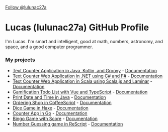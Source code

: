 <a class="github-button" href="https://github.com/lulunac27a" data-size="large" data-show-count="true" aria-label="Follow @lulunac27a on GitHub">Follow @lulunac27a</a>

# Lucas (lulunac27a) GitHub Profile

I'm Lucas. I'm smart and intelligent, good at math, numbers, astronomy, and space, and a good computer programmer. 

### My projects

- [Text Counter Application in Java, Kotlin, and Groovy](https://github.com/lulunac27a/text-counter-java-application) - [Documentation](https://lulunac27a.github.io/text-counter-java-application)
- [Text Counter Web Application in .NET using C# and F#](https://github.com/lulunac27a/text-counter-dot-net-application) - [Documentation](https://lulunac27a.github.io/text-counter-dot-net-application)
- [Text Counter Web Application in Scala using Scala.js and Laminar](https://github.com/lulunac27a/text-counter-scala-js-application) - [Documentation](https://lulunac27a.github.io/text-counter-scala-js-application)
- [Gamification Todo List with Vue and TypeScript](https://github.com/lulunac27a/gamification-todo-list-vue-typescript) - [Documentation](https://lulunac27a.github.io/gamification-todo-list-vue-typescript)
- [Print Date and Time in Java](https://github.com/lulunac27a/java-datetime/) - [Documentation](https://lulunac27a.github.io/java-datetime)
- [Ordering Shop in CoffeeScript](https://github.com/lulunac27a/ordering-shop-coffeescript/) - [Documentation](https://lulunac27a.github.io/ordering-shop-coffeescript)
- [Dice Game in Haxe](https://github.com/lulunac27a/dice-game-haxe/) - [Documentation](https://lulunac27a.github.io/dice-game-haxe)
- [Counter App in Go](https://github.com/lulunac27a/counter-app-in-go/) - [Documentation](https://lulunac27a.github.io/counter-app-in-go)
- [Bingo Game with Score](https://github.com/lulunac27a/bingo-game-with-score/) - [Documentation](https://lulunac27a.github.io/bingo-game-with-score)
- [Number Guessing game in ReScript](https://github.com/lulunac27a/number-guessing-game-rescript/) - [Documentation](https://lulunac27a.github.io/number-guessing-game-rescript)
  
<script async defer src="https://buttons.github.io/buttons.js"></script>
